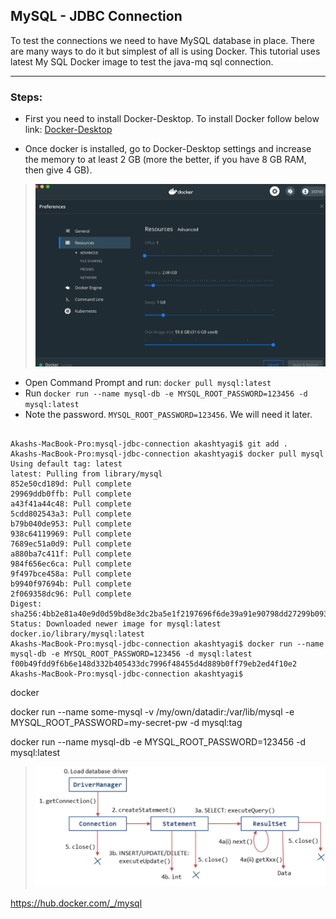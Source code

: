 ## MySQL - JDBC Connection

To test the connections we need to have MySQL database in place. There are many ways to do it but simplest of all is using Docker.
This tutorial uses latest My SQL Docker image to test the java-mq sql connection.

---
### Steps:
* First you need to install Docker-Desktop. To install Docker follow below link:
 [Docker-Desktop](https://www.docker.com/products/docker-desktop)
 
* Once docker is installed, go to Docker-Desktop settings and increase the memory to at least 2 GB (more the better, if you have 8 GB RAM, then give 4 GB).

> ![Image](Screenshot%202020-11-24%20at%203.36.10%20PM.png)

* Open Command Prompt and run: ```docker pull mysql:latest```
* Run ```docker run --name mysql-db -e MYSQL_ROOT_PASSWORD=123456 -d mysql:latest``` 
* Note the password. ```MYSQL_ROOT_PASSWORD=123456```. We will need it later.


```shell script

Akashs-MacBook-Pro:mysql-jdbc-connection akashtyagi$ git add .
Akashs-MacBook-Pro:mysql-jdbc-connection akashtyagi$ docker pull mysql
Using default tag: latest
latest: Pulling from library/mysql
852e50cd189d: Pull complete 
29969ddb0ffb: Pull complete 
a43f41a44c48: Pull complete 
5cdd802543a3: Pull complete 
b79b040de953: Pull complete 
938c64119969: Pull complete 
7689ec51a0d9: Pull complete 
a880ba7c411f: Pull complete 
984f656ec6ca: Pull complete 
9f497bce458a: Pull complete 
b9940f97694b: Pull complete 
2f069358dc96: Pull complete 
Digest: sha256:4bb2e81a40e9d0d59bd8e3dc2ba5e1f2197696f6de39a91e90798dd27299b093
Status: Downloaded newer image for mysql:latest
docker.io/library/mysql:latest
Akashs-MacBook-Pro:mysql-jdbc-connection akashtyagi$ docker run --name mysql-db -e MYSQL_ROOT_PASSWORD=123456 -d mysql:latest
f00b49fdd9f6b6e148d332b405433dc7996f48455d4d889b0ff79eb2ed4f10e2
Akashs-MacBook-Pro:mysql-jdbc-connection akashtyagi$ 

```

docker

docker run --name some-mysql -v /my/own/datadir:/var/lib/mysql -e MYSQL_ROOT_PASSWORD=my-secret-pw -d mysql:tag

docker run --name mysql-db -e MYSQL_ROOT_PASSWORD=123456 -d mysql:latest

> ![Image](Screenshot%202020-11-24%20at%203.21.49%20PM.png)

https://hub.docker.com/_/mysql


